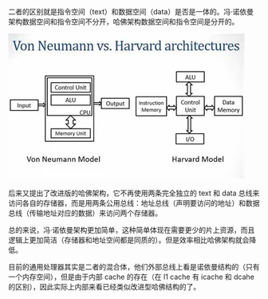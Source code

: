 二者的区别就是指令空间（text）和数据空间（data）是否是一体的。冯·诺依曼架构数据空间和指令空间不分开，哈佛架构数据空间和指令空间是分开的。

![](img/2024-05-03_16-47-40_screenshot.png)

后来又提出了改进版的哈佛架构，它不再使用两条完全独立的 text 和 data 总线来访问各自的存储器，而是用两条公用总线：地址总线（声明要访问的地址）和数据总线（传输地址对应的数据）来访问两个存储器。

总的来说，冯·诺依曼架构更加简单，这种简单体现在需要更少的片上资源，而且逻辑上更加简洁（存储器和地址空间都是同质的）。但是效率相比哈佛架构就会降低。

目前的通用处理器其实是二者的混合体，他们外部总线上看是诺依曼结构的（只有一个内存空间），但是由于内部 cache 的存在（在 l1 cache 有 icache 和 dcahe 的区别），因此实际上内部来看已经类似改进型哈佛结构的了。
